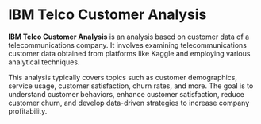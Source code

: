 # IBM Telco Customer Analysis

**IBM Telco Customer Analysis** is an analysis based on customer data of a telecommunications company. It involves examining telecommunications customer data obtained from platforms like Kaggle and employing various analytical techniques.

This analysis typically covers topics such as customer demographics, service usage, customer satisfaction, churn rates, and more. The goal is to understand customer behaviors, enhance customer satisfaction, reduce customer churn, and develop data-driven strategies to increase company profitability.
